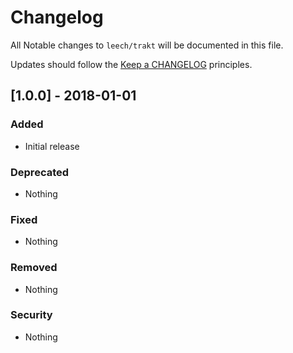 # Changelog #

All Notable changes to `leech/trakt` will be documented in this file.

Updates should follow the [Keep a CHANGELOG](http://keepachangelog.com/) principles.

## [1.0.0] - 2018-01-01 ##

### Added ###
- Initial release

### Deprecated ###
- Nothing

### Fixed ###
- Nothing

### Removed ###
- Nothing

### Security ###
- Nothing
